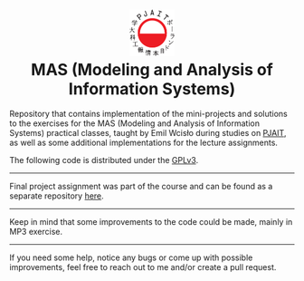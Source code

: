 <h1 align="center">
  <div>
    <img width="80" src="https://raw.githubusercontent.com/itischrisd/itis-PJATK/main/logo.svg" alt="" />
  </div>
  MAS (Modeling and Analysis of Information Systems)
</h1>

Repository that contains implementation of the mini-projects and solutions to the exercises for the MAS (Modeling and Analysis of Information Systems) practical classes, taught by Emil Wcisło during studies on [PJAIT](https://www.pja.edu.pl/en/), as well as some additional implementations for the lecture assignments.

The following code is distributed under the [GPLv3](./LICENSE).

---

Final project assignment was part of the course and can be found as a separate repository [here](https://github.com/itischrisd/Bobby).

---

Keep in mind that some improvements to the code could be made, mainly in MP3 exercise.

---

If you need some help, notice any bugs or come up with possible improvements, feel free to reach out to me and/or create a pull request.
